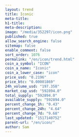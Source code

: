 ```yaml
---
layout: trend
title: Iconic
meta-title: 
h1-title: 
meta-description: 
image: "/media/352297/icon.png"
published: true
allow_search_engine: false
sitemap: false
enable_comment: false
sort_order: 1076
permalink: "/en/icon/trend.html"
coin_a_symbol: "ICON"
coin_a_name: "Iconic"
coin_a_lower_case: "icon"
price_usd: "0.2196"
price_btc: "0.00001869"
24h_volume_usd: "197.358"
market_cap_usd: "592894.0"
total_supply: "592894.0"
available_supply: "592894.0"
percent_change_1h: "0.43"
percent_change_24h: "4.64"
percent_change_7d: "9.68"
last_updated: "1517140752"
parent-url: "/en/icon/"
author: Sam
---
```


